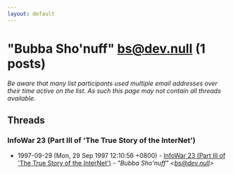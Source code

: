 ```yaml
---
layout: default
---
```


# "Bubba Sho'nuff" <bs@dev.null> (1 posts)

_Be aware that many list participants used multiple email addresses over their time active on the list. As such this page may not contain all threads available._

## Threads

### InfoWar 23 (Part III of 'The True Story of the InterNet')
+ 1997-09-29 (Mon, 29 Sep 1997 12:10:56 +0800) - [InfoWar 23 (Part III of 'The True Story of the InterNet')](/archive/1997/09/7fbbc15c18c24d0f84c989467b88d775fb787519b0a261878ae70657809e63c8) - _"Bubba Sho'nuff" \<bs@dev.null\>_


